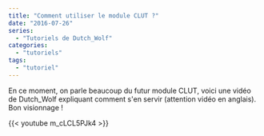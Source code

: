 ```yaml
---
title: "Comment utiliser le module CLUT ?"
date: "2016-07-26"
series:
  - "Tutoriels de Dutch_Wolf"
categories: 
  - "tutoriels"
tags: 
  - "tutoriel"
---
```


En ce moment, on parle beaucoup du futur module CLUT, voici une vidéo de Dutch_Wolf expliquant comment s'en servir (attention vidéo en anglais). Bon visionnage !

{{< youtube m_cLCL5PJk4 >}}
